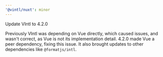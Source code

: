 ```yaml
---
'@vintl/nuxt': minor
---
```


Update VIntl to 4.2.0

Previously VIntl was depending on Vue directly, which caused issues, and wasn't correct, as Vue is not its implementation detail. 4.2.0 made Vue a peer dependency, fixing this issue. It also brought updates to other dependencies like `@formatjs/intl`.
